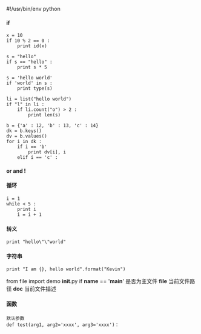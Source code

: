 #!/usr/bin/env python

#### if

    x = 10
    if 10 % 2 == 0 :
        print id(x)

    s = "hello"
    if s == "hello" :
        print s * 5

    s = 'hello world'
    if 'world' in s :
        print type(s)

    li = list("hello world")
    if "l" in li :
        if li.count("o") > 2 :
            print len(s)

    b = {'a' : 12, 'b' : 13, 'c' : 14}
    dk = b.keys()
    dv = b.values()
    for i in dk :
        if i == 'b'
            print dv[i], i
        elif i == 'c' :

#### or and !
#### 循环

    i = 1
    while < 5 :
        print i
        i = i + 1
#### 转义
    
    print "hello\"\"world"

#### 字符串

    print "I am {}, hello world".format("Kevin")

from file import demo
__init__.py
if __name__ == '__main__' 是否为主文件
__file__                  当前文件路径
__doc__                   当前文件描述

#### 函数

    默认参数
    def test(arg1, arg2='xxxx', arg3='xxxx')：
